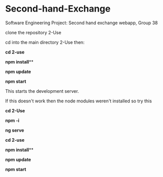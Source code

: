 # Second-hand-Exchange
Software Engineering Project: Second hand exchange webapp, Group 38

clone the repository 2-Use

cd into the main directory 2-Use then:

**cd 2-use**

**npm install****

**npm update**

**npm start**


This starts the development server.


If this doesn't work then the node modules weren't installed so try this 

**cd 2-Use**

**npm -i**

**ng serve**

**cd 2-use**

**npm install****

**npm update**

**npm start**
